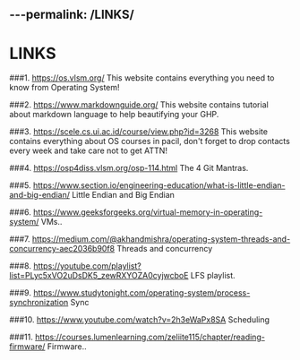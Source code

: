---permalink: /LINKS/
---
# LINKS
###1. https://os.vlsm.org/
This website contains everything you need to know from Operating System!

###2. https://www.markdownguide.org/
This website contains tutorial about markdown language to help beautifying your GHP.

###3. https://scele.cs.ui.ac.id/course/view.php?id=3268
This website contains everything about OS courses in pacil, don't forget to drop contacts every week and take care not to get ATTN!

###4. https://osp4diss.vlsm.org/osp-114.html
The 4 Git Mantras.

###5. https://www.section.io/engineering-education/what-is-little-endian-and-big-endian/
Little Endian and Big Endian

###6. https://www.geeksforgeeks.org/virtual-memory-in-operating-system/
VMs..

###7. https://medium.com/@akhandmishra/operating-system-threads-and-concurrency-aec2036b90f8
Threads and concurrency

###8. https://youtube.com/playlist?list=PLyc5xVO2uDsDK5_zewRXYOZA0cyjwcboE
LFS playlist.

###9. https://www.studytonight.com/operating-system/process-synchronization
Sync

###10. https://www.youtube.com/watch?v=2h3eWaPx8SA
Scheduling

###11. https://courses.lumenlearning.com/zeliite115/chapter/reading-firmware/
Firmware..
